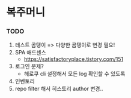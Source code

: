 # 복주머니

### TODO

1. 테스트 곰탱이 => 다양한 곰탱이로 변경 필요!
2. SPA 애드센스
   - https://satisfactoryplace.tistory.com/151
3. 로그인 문제?
   - 헤로쿠 cli 설정해서 모든 log 확인할 수 있도록
4. 인벤토리
5. repo filter 해서 히스토리 author 변경..
